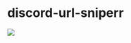 # discord-url-sniperr

![](https://komarev.com/ghpvc/?username=t64t&repo=discord-url-sniperr&color=green)

